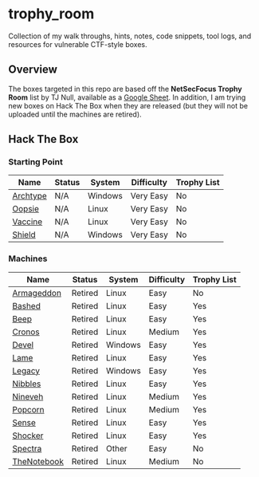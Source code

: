 # trophy_room

Collection of my walk throughs, hints, notes, code snippets, tool logs, and resources for vulnerable CTF-style boxes.

## Overview

The boxes targeted in this repo are based off the **NetSecFocus Trophy Room** list by TJ Null, available as a [Google Sheet](https://docs.google.com/spreadsheets/d/1dwSMIAPIam0PuRBkCiDI88pU3yzrqqHkDtBngUHNCw8/htmlview). In addition, I am trying new boxes on Hack The Box when they are released (but they will not be uploaded until the machines are retired).

## Hack The Box

### Starting Point

| Name | Status | System | Difficulty | Trophy List |
| ---- |--------| -------|------------|-------------|
| [Archtype](hackthebox/startingpoint/1_archtype) | N/A | Windows | Very Easy | No |
| [Oopsie](hackthebox/startingpoint/2_oopsie) | N/A | Linux | Very Easy | No |
| [Vaccine](hackthebox/startingpoint/3_vaccine) | N/A | Linux | Very Easy | No |
| [Shield](hackthebox/startingpoint/4_shield) | N/A | Windows | Very Easy | No |

### Machines

| Name | Status | System | Difficulty | Trophy List |
| ---- |--------|--------|------------|-------------|
| [Armageddon](hackthebox/machines/armageddon) | Retired | Linux | Easy | No |
| [Bashed](hackthebox/machines/bashed) | Retired | Linux | Easy | Yes |
| [Beep](hackthebox/machines/beep) | Retired | Linux | Easy | Yes |
| [Cronos](hackthebox/machines/cronos) | Retired | Linux | Medium | Yes |
| [Devel](hackthebox/machines/devel) | Retired | Windows | Easy | Yes |
| [Lame](hackthebox/machines/lame) | Retired | Linux | Easy | Yes |
| [Legacy](hackthebox/machines/legacy) | Retired | Windows | Easy | Yes |
| [Nibbles](hackthebox/machines/nibbles) | Retired | Linux | Easy | Yes |
| [Nineveh](hackthebox/machines/nineveh) | Retired | Linux | Medium | Yes |
| [Popcorn](hackthebox/machines/popcorn) | Retired | Linux | Medium | Yes |
| [Sense](hackthebox/machines/sense) | Retired | Linux | Easy | Yes |
| [Shocker](hackthebox/machines/shocker) | Retired | Linux | Easy | Yes |
| [Spectra](hackthebox/machines/spectra) | Retired | Other | Easy | No |
| [TheNotebook](hackthebox/machines/thenotebook) | Retired | Linux | Medium | No |
